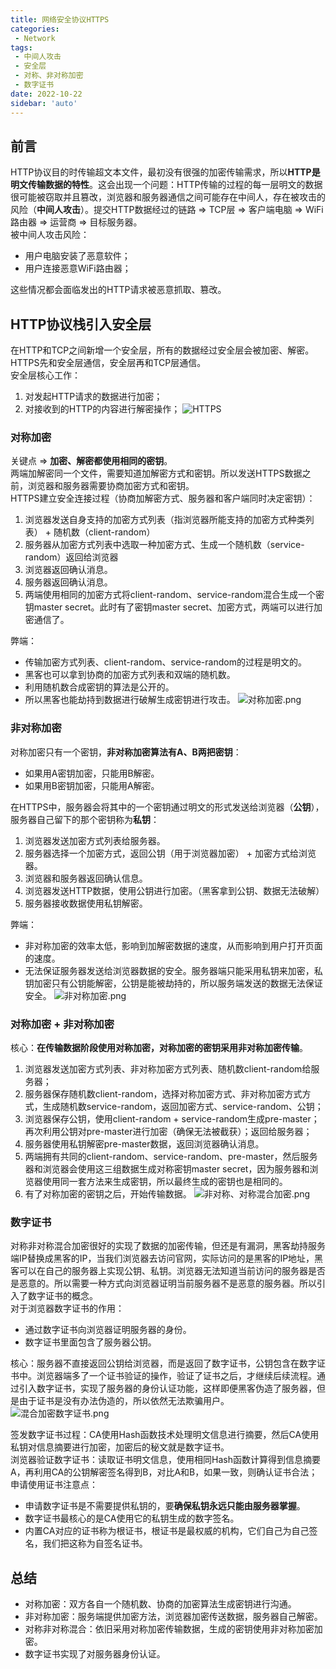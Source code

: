 ```yaml
---
title: 网络安全协议HTTPS
categories:
 - Network
tags:
 - 中间人攻击
 - 安全层
 - 对称、非对称加密
 - 数字证书
date: 2022-10-22
sidebar: 'auto'
---
```


## 前言
HTTP协议目的时传输超文本文件，最初没有很强的加密传输需求，所以**HTTP是明文传输数据的特性**。这会出现一个问题：HTTP传输的过程的每一层明文的数据很可能被窃取并且篡改，浏览器和服务器通信之间可能存在中间人，存在被攻击的风险（**中间人攻击**）。提交HTTP数据经过的链路 => TCP层 => 客户端电脑 => WiFi路由器 => 运营商 => 目标服务器。<br/>
被中间人攻击风险：
* 用户电脑安装了恶意软件；
* 用户连接恶意WiFi路由器；

这些情况都会面临发出的HTTP请求被恶意抓取、篡改。

## HTTP协议栈引入安全层
在HTTP和TCP之间新增一个安全层，所有的数据经过安全层会被加密、解密。HTTPS先和安全层通信，安全层再和TCP层通信。<br/>
安全层核心工作：
1. 对发起HTTP请求的数据进行加密；
2. 对接收到的HTTP的内容进行解密操作；
![HTTPS](https://s2.loli.net/2022/10/22/vwZQEzVDrPmFLK9.png)

### 对称加密
关键点 => **加密、解密都使用相同的密钥**。<br/>
两端加解密同一个文件，需要知道加解密方式和密钥。所以发送HTTPS数据之前，浏览器和服务器需要协商加密方式和密钥。<br/>
HTTPS建立安全连接过程（协商加解密方式、服务器和客户端同时决定密钥）：
1. 浏览器发送自身支持的加密方式列表（指浏览器所能支持的加密方式种类列表） + 随机数（client-random）
2. 服务器从加密方式列表中选取一种加密方式、生成一个随机数（service-random）返回给浏览器
3. 浏览器返回确认消息。
4. 服务器返回确认消息。
5. 两端使用相同的加密方式将client-random、service-random混合生成一个密钥master secret。此时有了密钥master secret、加密方式，两端可以进行加密通信了。

弊端：
* 传输加密方式列表、client-random、service-random的过程是明文的。
* 黑客也可以拿到协商的加密方式列表和双端的随机数。
* 利用随机数合成密钥的算法是公开的。
* 所以黑客也能劫持到数据进行破解生成密钥进行攻击。
![对称加密.png](https://s2.loli.net/2022/10/23/es38LqnIcuvDk6b.png)

### 非对称加密
对称加密只有一个密钥，**非对称加密算法有A、B两把密钥**：
* 如果用A密钥加密，只能用B解密。
* 如果用B密钥加密，只能用A解密。

在HTTPS中，服务器会将其中的一个密钥通过明文的形式发送给浏览器（**公钥**），服务器自己留下的那个密钥称为**私钥**：
1. 浏览器发送加密方式列表给服务器。
2. 服务器选择一个加密方式，返回公钥（用于浏览器加密） + 加密方式给浏览器。
3. 浏览器和服务器返回确认信息。
4. 浏览器发送HTTP数据，使用公钥进行加密。（黑客拿到公钥、数据无法破解）
5. 服务器接收数据使用私钥解密。

弊端：
* 非对称加密的效率太低，影响到加解密数据的速度，从而影响到用户打开页面的速度。
* 无法保证服务器发送给浏览器数据的安全。服务器端只能采用私钥来加密，私钥加密只有公钥能解密，公钥是能被劫持的，所以服务端发送的数据无法保证安全。
![非对称加密.png](https://s2.loli.net/2022/10/23/dMzJNHu8prqeclE.png)
### 对称加密 + 非对称加密
核心：**在传输数据阶段使用对称加密，对称加密的密钥采用非对称加密传输**。
1. 浏览器发送加密方式列表、非对称加密方式列表、随机数client-random给服务器；
2. 服务器保存随机数client-random，选择对称加密方式、非对称加密方式方式，生成随机数service-random，返回加密方式、service-random、公钥；
3. 浏览器保存公钥，使用client-random + service-random生成pre-master；再次利用公钥对pre-master进行加密（确保无法被截获）；返回给服务器；
4. 服务器使用私钥解密pre-master数据，返回浏览器确认消息。
5. 两端拥有共同的client-random、service-random、pre-master，然后服务器和浏览器会使用这三组数据生成对称密钥master secret，因为服务器和浏览器使用同一套方法来生成密钥，所以最终生成的密钥也是相同的。
6. 有了对称加密的密钥之后，开始传输数据。
![非对称、对称混合加密.png](https://s2.loli.net/2022/10/23/YDOmNfs5yrRqH3S.png)
### 数字证书
对称非对称混合加密很好的实现了数据的加密传输，但还是有漏洞，黑客劫持服务端IP替换成黑客的IP，当我们浏览器去访问官网，实际访问的是黑客的IP地址，黑客可以在自己的服务器上实现公钥、私钥。浏览器无法知道当前访问的服务器是否是恶意的。所以需要一种方式向浏览器证明当前服务器不是恶意的服务器。所以引入了数字证书的概念。<br/>
对于浏览器数字证书的作用：
* 通过数字证书向浏览器证明服务器的身份。
* 数字证书里面包含了服务器公钥。

核心：服务器不直接返回公钥给浏览器，而是返回了数字证书，公钥包含在数字证书中。浏览器端多了一个证书验证的操作，验证了证书之后，才继续后续流程。通过引入数字证书，实现了服务器的身份认证功能，这样即便黑客伪造了服务器，但是由于证书是没有办法伪造的，所以依然无法欺骗用户。
![混合加密数字证书.png](https://s2.loli.net/2022/10/23/I1oyWEqpLbHzwMY.png)

签发数字证书过程：CA使用Hash函数技术处理明文信息进行摘要，然后CA使用私钥对信息摘要进行加密，加密后的秘文就是数字证书。<br/>
浏览器验证数字证书：读取证书明文信息，使用相同Hash函数计算得到信息摘要A，再利用CA的公钥解密签名得到B，对比A和B，如果一致，则确认证书合法；<br/>
申请使用证书注意点：
* 申请数字证书是不需要提供私钥的，要**确保私钥永远只能由服务器掌握**。
* 数字证书最核心的是CA使用它的私钥生成的数字签名。
* 内置CA对应的证书称为根证书，根证书是最权威的机构，它们自己为自己签名，我们把这称为自签名证书。

## 总结
* 对称加密：双方各自一个随机数、协商的加密算法生成密钥进行沟通。
* 非对称加密：服务端提供加密方法，浏览器加密传送数据，服务器自己解密。
* 对称非对称混合：依旧采用对称加密传输数据，生成的密钥使用非对称加密加密。
* 数字证书实现了对服务器身份认证。